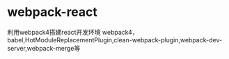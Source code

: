 # webpack-react
利用webpack4搭建react开发环境
webpack4，babel,HotModuleReplacementPlugin,clean-webpack-plugin,webpack-dev-server,webpack-merge等
